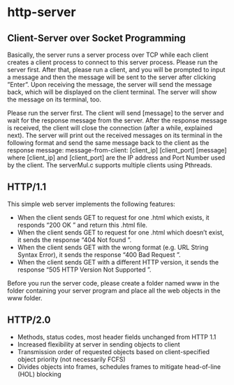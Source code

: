 # http-server

## Client-Server over Socket Programming

Basically, the server runs a server process over TCP while each client creates a client process to connect to this
server process. Please run the server first. After that, please run a client, and you will be prompted to
input a message and then the message will be sent to the server after clicking ”Enter”. Upon receiving
the message, the server will send the message back, which will be displayed on the client terminal. The
server will show the message on its terminal, too.

Please run the server first. The client will send [message] to the server and wait for the response
message from the server. After the response message is received, the client will close the connection
(after a while, explained next). The server will print out the received messages on its terminal in the
following format and send the same message back to the client as the response message:
message-from-client: [client_ip] [client_port] [message] where [client_ip] and [client_port] are the IP address and Port Number used by the client.
The serverMul.c supports multiple clients using Pthreads.

## HTTP/1.1

This simple web server implements the following features:
* When the client sends GET to request for one .html which exists, it responds “200 OK ” and
return this .html file.
* When the client sends GET to request for one .html which doesn’t exist, it sends the response
“404 Not found ”.
* When the client sends GET with the wrong format (e.g. URL String Syntax Error), it sends
the response “400 Bad Request ”.
* When the client sends GET with a different HTTP version, it sends the response “505 HTTP
Version Not Supported ”.

Before you run the server code, please create a folder named www in the folder containing your server 
program and place all the web objects in the www folder.

## HTTP/2.0
* Methods, status codes, most header fields unchanged from HTTP 1.1
* Increased flexibility at server in sending objects to client
* Transmission order of requested objects based on client-specified object priority (not necessarily FCFS)
* Divides objects into frames, schedules frames to mitigate head-of-line (HOL) blocking